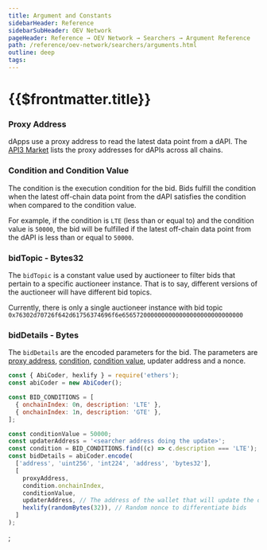 ```yaml
---
title: Argument and Constants
sidebarHeader: Reference
sidebarSubHeader: OEV Network
pageHeader: Reference → OEV Network → Searchers → Argument Reference
path: /reference/oev-network/searchers/arguments.html
outline: deep
tags:
---
```


<PageHeader/>

<SearchHighlight/>

<FlexStartTag/>

# {{$frontmatter.title}}

### Proxy Address

dApps use a proxy address to read the latest data point from a dAPI. The
[API3 Market](https://market.api3.org) lists the proxy addresses for dAPIs
across all chains.

### Condition and Condition Value

The condition is the execution condition for the bid. Bids fulfill the condition
when the latest off-chain data point from the dAPI satisfies the condition when
compared to the condition value.

For example, if the condition is `LTE` (less than or equal to) and the condition
value is `50000`, the bid will be fulfilled if the latest off-chain data point
from the dAPI is less than or equal to `50000`.

### bidTopic - Bytes32

The `bidTopic` is a constant value used by auctioneer to filter bids that
pertain to a specific auctioneer instance. That is to say, different versions of
the auctioneer will have different bid topics.

Currently, there is only a single auctioneer instance with bid topic
`0x76302d70726f642d61756374696f6e6565720000000000000000000000000000`

### bidDetails - Bytes

The `bidDetails` are the encoded parameters for the bid. The parameters are
[proxy address](#proxy-address), [condition](#condition-and-condition-value),
[condition value](#condition-and-condition-value), updater address and a nonce.

```javascript
const { AbiCoder, hexlify } = require('ethers');
const abiCoder = new AbiCoder();

const BID_CONDITIONS = [
  { onchainIndex: 0n, description: 'LTE' },
  { onchainIndex: 1n, description: 'GTE' },
];

const conditionValue = 50000;
const updaterAddress = '<searcher address doing the update>';
const condition = BID_CONDITIONS.find((c) => c.description === 'LTE');
const bidDetails = abiCoder.encode(
  ['address', 'uint256', 'int224', 'address', 'bytes32'],
  [
    proxyAddress,
    condition.onchainIndex,
    conditionValue,
    updaterAddress, // The address of the wallet that will update the data feed
    hexlify(randomBytes(32)), // Random nonce to differentiate bids
  ]
);
```

<FlexEndTag />;
